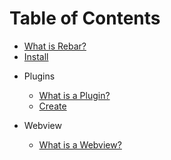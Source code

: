 # Table of Contents

-   [What is Rebar?](index.md)
-   [Install](install.md)

*   Plugins

    -   [What is a Plugin?](./plugins/index.md)
    -   [Create](./plugins/create.md)

*   Webview

    -   [What is a Webview?](./webview/index.md)
